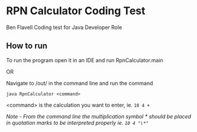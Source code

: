 # RPN Calculator Coding Test

Ben Flavell Coding test for Java Developer Role

## How to run

To run the program open it in an IDE and run RpnCalculator.main

OR

Navigate to /out/ in the command line and run the command 

`java RpnCalculator <command>`

\<command> is the calculation you want to enter, ie. `10 4 +`

*Note - From the command line the multiplication symbol \* should be placed in quotation marks to be interpreted properly ie. `10 4 "\*"`*
